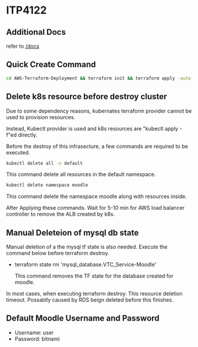 # ITP4122

## Additional Docs

refer to [/docs](docs/README.md)

## Quick Create Command

```sh
cd AWS-Terraform-Deployment && terraform init && terraform apply -auto-pprove
```

## Delete k8s resource before destroy cluster

Due to some dependency reasons, kubernates terraform provider cannot be used to provision resources.

Instead, Kubectl provider is used and k8s resources are "kubectl apply -f"ed directly.

Before the destroy of this infrasecture, a few commands are required to be executed.

```sh
kubectl delete all -n default
```

This command delete all resources in the default namespace.

```sh
kubectl delete namespace moodle
```

This command delete the namespace moodle along with resources inside.

After Applying these commands. Wait for 5-10 min for AWS load balancer controller to remove the ALB created by k8s.

## Manual Deleteion of mysql db state

Manual deletion of a the mysql tf state is also needed. Execute the command below before terraform destroy.

- terraform state rm 'mysql_database.VTC_Service-Moodle'

  This command removes the TF state for the database created for moodle.

In most cases, when executing terraform destroy. This resource deletion timeout. Possablly caused by RDS beign deleted before this finishes.

## Default Moodle Username and Password

- Username: user
- Password: bitnami